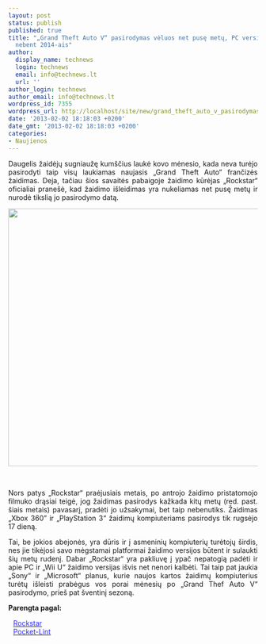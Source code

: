 ```yaml
---
layout: post
status: publish
published: true
title: "„Grand Theft Auto V“ pasirodymas vėluos net pusę metų, PC versiją išvysime
  nebent 2014-ais"
author:
  display_name: technews
  login: technews
  email: info@technews.lt
  url: ''
author_login: technews
author_email: info@technews.lt
wordpress_id: 7355
wordpress_url: http://localhost/site/new/grand_theft_auto_v_pasirodymas_veluos_net_puse_metu_pc_versija_isvysime_nebent_2014ais/
date: '2013-02-02 18:18:03 +0200'
date_gmt: '2013-02-02 18:18:03 +0200'
categories:
- Naujienos
---
```

<p style="text-align:justify">Daugelis žaidėjų sugniaužę kumščius laukė kovo mėnesio, kada neva turėjo pasirodyti taip visų laukiamas naujasis „Grand Theft Auto“ frančizės žaidimas. Deja, tačiau šios savaitės pabaigoje žaidimo kūrėjas „Rockstar“ oficialiai pranešė, kad žaidimo išleidimas yra nukeliamas net pusę metų ir nurodė tikslią jo pasirodymo datą.</p>
<p style="text-align:center"> <a target="blank" href="http://www.technologijos.lt/upload/image/n/technologijos/it/S-30937/Grand-Theft-Auto-V-Splash-Image1.jpg"><img alt="" src="http://www.technologijos.lt/upload/image/n/technologijos/it/S-30937/1-Grand-Theft-Auto-V-Splash-Image1.jpg" style="width: 520px;" /></a></p>
<div style="text-align:center"> <strong></strong><br/><em></em></div>
<div style="text-align:justify"><!--[if gte mso 9]><![endif]--><!--[if gte mso 9]><xml></p>
<p>  Normal<br />
  0</p>
<p>  false<br />
  false<br />
  false</p>
<p>  EN-US<br />
  X-NONE<br />
  X-NONE</p>
<p></xml><![endif]--><!--[if gte mso 9]><![endif]--><!--[if gte mso 10]></p>
<style>
 /* Style Definitions */<br />
 table.MsoNormalTable<br />
	{mso-style-name:"Table Normal";<br />
	mso-style-parent:"";<br />
	line-height:115%;<br />
	font-size:11.0pt;"Calibri","sans-serif";}<br />
</style>
<p><![endif]--></p>
<p><span>Nors patys &bdquo;Rockstar&ldquo; praėjusiais metais, po antrojo žaidimo pristatomojo filmuko drąsiai teigė, jog žaidimas pasirodys kažkada kitų metų (red. past. šiais metais) pavasarį, pradėti jo užsakymai, bet taip nebenutiks. Žaidimas &bdquo;Xbox 360&rdquo; ir &bdquo;PlayStation 3&ldquo; žaidimų kompiuteriams pasirodys tik rugsėjo </span>17 dieną.</p>
<p><span><span>Tai, be jokios abejonės, yra dūris ir į asmeninių kompiuterių turėtojų širdis, nes jie tikėjosi savo mėgstamai platformai žaidimo versijos būtent ir sulaukti šių metų rudenį. Dabar &bdquo;Rockstar&ldquo; yra pakliuvę į ypač nepatogią padėti ir apie PC ir &bdquo;Wii U&ldquo; žaidimo versijas išvis net nenori kalbėti. Tai taip pat jaukia &bdquo;Sony&ldquo; ir &bdquo;Microsoft&ldquo; planus, kurie naujos kartos žaidimų kompiuterius turėtų išleisti prabėgus vos porai mėnesių po &bdquo;Grand Thef Auto V&ldquo; pasirodymo, prieš pat šventinį sezoną.</span></span></p>
</div>
<p><strong>Parengta pagal:</strong></p>
<p style="margin:0px 0px 0px 10px"><a target="blank" href="http://www.rockstargames.com/V/"><span style="color:#2E2EFE">Rockstar</span></a></p>
<p style="margin:0px 0px 0px 10px"><a target="blank" href="http://www.pocket-lint.com/news/49623/gta-v-delayed-release-date-17-sep"><span style="color:#2E2EFE">Pocket-Lint</span></a></p>
